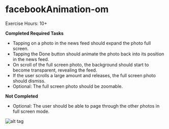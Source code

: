 facebookAnimation-om
====================

Exercise Hours: 10+

**Completed Required Tasks**

- Tapping on a photo in the news feed should expand the photo full screen.
- Tapping the Done button should animate the photo back into its position in the news feed.
- On scroll of the full screen photo, the background should start to become transparent, revealing the feed.
- If the user scrolls a large amount and releases, the full screen photo should dismiss.
- Optional: The full screen photo should be zoomable.

**Not Completed**
- Optional: The user should be able to page through the other photos in full screen mode.

![alt tag](facebookAnimationApp-om.gif)